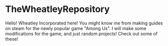 # TheWheatleyRepository
Hello! Wheatley Incorporated here! You might know me from making guides on steam for the newly popular game "Among Us". I will make some modifications for the game, and just random projects! Check out some of these!
